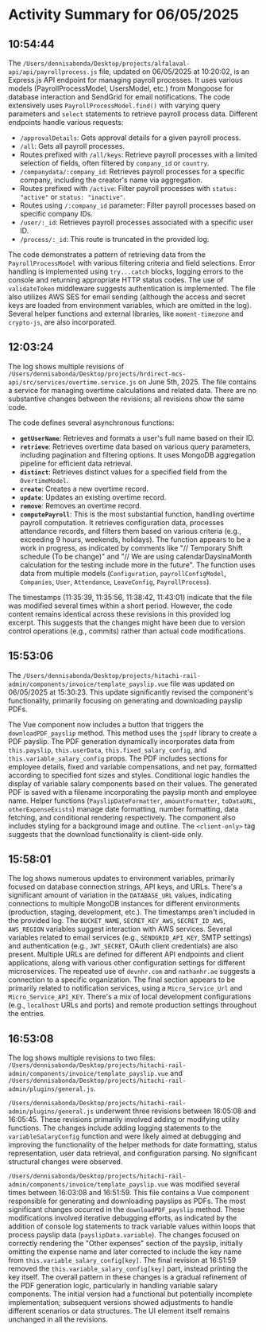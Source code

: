 # Activity Summary for 06/05/2025

## 10:54:44
The `/Users/dennisabonda/Desktop/projects/alfalaval-api/api/payrollprocess.js` file, updated on 06/05/2025 at 10:20:02, is an Express.js API endpoint for managing payroll processes.  It uses various models (PayrollProcessModel, UsersModel, etc.) from Mongoose for database interaction and SendGrid for email notifications.  The code extensively uses `PayrollProcessModel.find()` with varying query parameters and `select` statements to retrieve payroll process data.  Different endpoints handle various requests:

*   `/approvalDetails`:  Gets approval details for a given payroll process.
*   `/all`: Gets all payroll processes.
*   Routes prefixed with `/all/keys`: Retrieve payroll processes with a limited selection of fields, often filtered by `company_id` or `country`.
*   `/companydata/:company_id`: Retrieves payroll processes for a specific company, including the creator's name via aggregation.
*   Routes prefixed with `/active`:  Filter payroll processes with `status: "active"` or `status: "inactive"`.
*   Routes using `/:company_id` parameter:  Filter payroll processes based on specific company IDs.
*   `/user/:_id`: Retrieves payroll processes associated with a specific user ID.
*   `/process/:_id`: This route is truncated in the provided log.

The code demonstrates a pattern of retrieving data from the `PayrollProcessModel` with various filtering criteria and field selections.  Error handling is implemented using `try...catch` blocks, logging errors to the console and returning appropriate HTTP status codes.  The use of  `validateToken` middleware suggests authentication is implemented.  The file also utilizes AWS SES for email sending (although the access and secret keys are loaded from environment variables, which are omitted in the log).  Several helper functions and external libraries, like `moment-timezone` and `crypto-js`, are also incorporated.


## 12:03:24
The log shows multiple revisions of `/Users/dennisabonda/Desktop/projects/hrdirect-mcs-api/src/services/overtime.service.js` on June 5th, 2025.  The file contains a service for managing overtime calculations and related data.  There are no substantive changes between the revisions; all revisions show the same code.


The code defines several asynchronous functions:

* **`getUserName`**: Retrieves and formats a user's full name based on their ID.
* **`retrieve`**: Retrieves overtime data based on various query parameters, including pagination and filtering options.  It uses MongoDB aggregation pipeline for efficient data retrieval.
* **`distinct`**: Retrieves distinct values for a specified field from the `OvertimeModel`.
* **`create`**: Creates a new overtime record.
* **`update`**: Updates an existing overtime record.
* **`remove`**: Removes an overtime record.
* **`computePayroll`**: This is the most substantial function, handling overtime payroll computation. It retrieves configuration data, processes attendance records, and filters them based on various criteria (e.g., exceeding 9 hours, weekends, holidays).  The function appears to be a work in progress, as indicated by comments like "// Temporary Shift schedule (To be change)" and "// We are using calendarDaysInaMonth calculation for the testing include more in the future". The function uses data from multiple models (`Configuration`, `payrollConfigModel`, `Companies`, `User`, `Attendance`, `LeaveConfig`, `PayrollProcess`).

The timestamps (11:35:39, 11:35:56, 11:38:42, 11:43:01) indicate that the file was modified several times within a short period. However, the code content remains identical across these revisions in this provided log excerpt.  This suggests that the changes might have been due to version control operations (e.g., commits) rather than actual code modifications.


## 15:53:06
The `/Users/dennisabonda/Desktop/projects/hitachi-rail-admin/components/invoice/template_payslip.vue` file was updated on 06/05/2025 at 15:30:23.  This update significantly revised the component's functionality, primarily focusing on generating and downloading payslip PDFs.

The Vue component now includes a button that triggers the `downloadPDF_payslip` method. This method uses the `jspdf` library to create a PDF payslip. The PDF generation dynamically incorporates data from `this.payslip`, `this.userData`, `this.fixed_salary_config`, and `this.variable_salary_config` props.  The PDF includes sections for employee details, fixed and variable compensations, and net pay, formatted according to specified font sizes and styles.  Conditional logic handles the display of variable salary components based on their values. The generated PDF is saved with a filename incorporating the payslip month and employee name.  Helper functions (`PayslipDateFormatter`, `amountFormatter`, `toDataURL`, `otherExpenseExists`) manage date formatting, number formatting, data fetching, and conditional rendering respectively. The component also includes styling for a background image and outline.  The `<client-only>` tag suggests that the download functionality is client-side only.


## 15:58:01
The log shows numerous updates to environment variables, primarily focused on database connection strings, API keys, and URLs.  There's a significant amount of variation in the `DATABASE_URL` values, indicating connections to multiple MongoDB instances for different environments (production, staging, development, etc.).  The timestamps aren't included in the provided log.  The  `BUCKET_NAME`, `SECRET_KEY_AWS`, `SECRET_ID_AWS`, `AWS_REGION` variables suggest interaction with AWS services.  Several variables related to email services (e.g., `SENDGRID_API_KEY`, SMTP settings) and authentication (e.g., `JWT_SECRET`, OAuth client credentials) are also present.  Multiple URLs are defined for different API endpoints and client applications, along with various other configuration settings for different microservices.  The repeated use of `devnhr.com` and `nathanhr.ae` suggests a connection to a specific organization.  The final section appears to be primarily related to notification services, using a  `Micro_Service_Url` and `Micro_Service_API_KEY`.  There's a mix of local development configurations (e.g., `localhost` URLs and ports) and remote production settings throughout the entries.


## 16:53:08
The log shows multiple revisions to two files: `/Users/dennisabonda/Desktop/projects/hitachi-rail-admin/components/invoice/template_payslip.vue` and `/Users/dennisabonda/Desktop/projects/hitachi-rail-admin/plugins/general.js`.

`/Users/dennisabonda/Desktop/projects/hitachi-rail-admin/plugins/general.js` underwent three revisions between 16:05:08 and 16:05:45.  These revisions primarily involved adding or modifying utility functions.  The changes include adding logging statements to the `variableSalaryConfig` function  and were likely aimed at debugging and improving the functionality of the helper methods for date formatting, status representation, user data retrieval, and configuration parsing.  No significant structural changes were observed.

`/Users/dennisabonda/Desktop/projects/hitachi-rail-admin/components/invoice/template_payslip.vue` was modified several times between 16:03:08 and 16:51:59. This file contains a Vue component responsible for generating and downloading payslips as PDFs.  The most significant changes  occurred in the `downloadPDF_payslip` method.  These modifications involved iterative debugging efforts, as indicated by the addition of console log statements to track variable values within loops that process payslip data (`payslipData.variable`). The changes focused on correctly rendering the "Other expenses" section of the payslip, initially omitting the expense name and later corrected to include the key name from  `this.variable_salary_config[key]`.  The final revision at 16:51:59 removed the `this.variable_salary_config[key]` part, instead printing the key itself.  The overall pattern in these changes is a gradual refinement of the PDF generation logic, particularly in handling variable salary components. The initial version had a functional but potentially incomplete implementation; subsequent versions showed adjustments to handle different scenarios or data structures.  The UI element itself remains unchanged in all the revisions.

